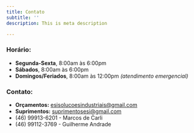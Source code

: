 ```yaml
---
title: Contato
subtitle: ''
description: This is meta description

---
```

### Horário:

* **Segunda-Sexta**, 8:00am às 6:00pm
* **Sábados**, 8:00am às 6:00pm
* **Domingos/Feriados**, 8:00am às 12:00pm _(atendimento emergencial)_

### Contato:

* **Orçamentos:** esisolucoesindustriais@gmail.com
* **Suprimentos:** suprimentosesi@gmail.com
* (46) 99913-6201 - Marcos de Carli
* (46) 99112-3769 - Guilherme Andrade